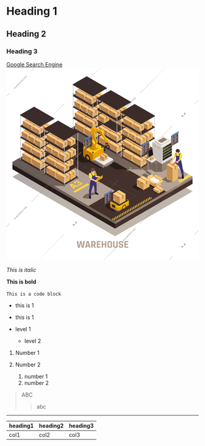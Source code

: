 # Heading 1
## Heading 2
### Heading 3


[Google Search Engine](https://www.google.com)
![Warehouse Image](preview_56483.jpg)

_This is italic_

**This is bold**

`This is a code block`


* this is 1
 * this is 1


* level 1
  * level 2 

1. Number 1
2. Number 2

   1. number 1
   2. number 2


> ABC
> > abc
***


| heading1 | heading2 | heading3|
| --- | --- | --- |
|col1|col2|col3|
